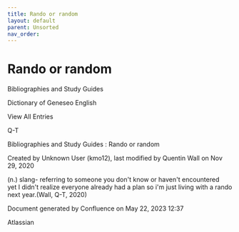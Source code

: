 ```yaml
---
title: Rando or random
layout: default
parent: Unsorted
nav_order:
---
```


# Rando or random

Bibliographies and Study Guides

Dictionary of Geneseo English

View All Entries

Q-T

Bibliographies and Study Guides : Rando or random

Created by  Unknown User (kmo12), last modified by  Quentin Wall on Nov 29, 2020

(n.) slang- referring to someone you don't know or haven't encountered yet I didn't realize everyone already had a plan so i'm just living with a rando next year.(Wall, Q-T, 2020)

Document generated by Confluence on May 22, 2023 12:37

Atlassian
